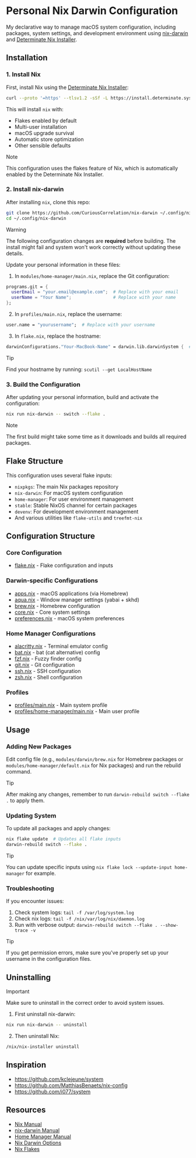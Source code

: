 # Personal Nix Darwin Configuration
My declarative way to manage  macOS system configuration, including packages, system settings, and development environment using [nix-darwin](https://github.com/LnL7/nix-darwin) and [Determinate Nix Installer](https://github.com/DeterminateSystems/nix-installer).

## Installation

### 1. Install Nix
First, install Nix using the [Determinate Nix Installer](https://github.com/DeterminateSystems/nix-installer):
```bash
curl --proto '=https' --tlsv1.2 -sSf -L https://install.determinate.systems/nix | sh -s -- install
```
This will install `nix` with:
- Flakes enabled by default
- Multi-user installation
- macOS upgrade survival
- Automatic store optimization
- Other sensible defaults

> [!NOTE]
> This configuration uses the flakes feature of Nix, which is automatically enabled by the Determinate Nix Installer.

### 2. Install nix-darwin
After installing `nix`, clone this repo:
```bash
git clone https://github.com/CuriousCorrelation/nix-darwin ~/.config/nix-darwin
cd ~/.config/nix-darwin
```

> [!WARNING]
> The following configuration changes are **required** before building. The install might fail and system won't work correctly without updating these details.

Update your personal information in these files:
1. In `modules/home-manager/main.nix`, replace the Git configuration:
```nix
programs.git = {
  userEmail = "your.email@example.com";  # Replace with your email
  userName = "Your Name";                # Replace with your name
};
```

2. In `profiles/main.nix`, replace the username:
```nix
user.name = "yourusername";  # Replace with your username
```

3. In `flake.nix`, replace the hostname:
```nix
darwinConfigurations."Your-MacBook-Name" = darwin.lib.darwinSystem {  # Replace with your hostname
```

> [!TIP]
> Find your hostname by running: `scutil --get LocalHostName`

### 3. Build the Configuration
After updating your personal information, build and activate the configuration:
```bash
nix run nix-darwin -- switch --flake .
```

> [!NOTE]
> The first build might take some time as it downloads and builds all required packages.

## Flake Structure
This configuration uses several flake inputs:
- `nixpkgs`: The main Nix packages repository
- `nix-darwin`: For macOS system configuration
- `home-manager`: For user environment management
- `stable`: Stable NixOS channel for certain packages
- `devenv`: For development environment management
- And various utilities like `flake-utils` and `treefmt-nix`

## Configuration Structure

### Core Configuration
* [flake.nix](https://github.com/CuriousCorrelation/nix-darwin/blob/main/flake.nix) - Flake configuration and inputs

### Darwin-specific Configurations
* [apps.nix](https://github.com/CuriousCorrelation/nix-darwin/blob/main/modules/darwin/apps.nix) - macOS applications (via Homebrew)
* [aqua.nix](https://github.com/CuriousCorrelation/nix-darwin/blob/main/modules/darwin/aqua.nix) - Window manager settings (yabai + skhd)
* [brew.nix](https://github.com/CuriousCorrelation/nix-darwin/blob/main/modules/darwin/brew.nix) - Homebrew configuration
* [core.nix](https://github.com/CuriousCorrelation/nix-darwin/blob/main/modules/darwin/core.nix) - Core system settings
* [preferences.nix](https://github.com/CuriousCorrelation/nix-darwin/blob/main/modules/darwin/preferences.nix) - macOS system preferences

### Home Manager Configurations
* [alacritty.nix](https://github.com/CuriousCorrelation/nix-darwin/blob/main/modules/home-manager/alacritty.nix) - Terminal emulator config
* [bat.nix](https://github.com/CuriousCorrelation/nix-darwin/blob/main/modules/home-manager/bat.nix) - bat (cat alternative) config
* [fzf.nix](https://github.com/CuriousCorrelation/nix-darwin/blob/main/modules/home-manager/fzf.nix) - Fuzzy finder config
* [git.nix](https://github.com/CuriousCorrelation/nix-darwin/blob/main/modules/home-manager/git.nix) - Git configuration
* [ssh.nix](https://github.com/CuriousCorrelation/nix-darwin/blob/main/modules/home-manager/ssh.nix) - SSH configuration
* [zsh.nix](https://github.com/CuriousCorrelation/nix-darwin/blob/main/modules/home-manager/zsh.nix) - Shell configuration

### Profiles
* [profiles/main.nix](https://github.com/CuriousCorrelation/nix-darwin/blob/main/profiles/main.nix) - Main system profile
* [profiles/home-manager/main.nix](https://github.com/CuriousCorrelation/nix-darwin/blob/main/profiles/home-manager/main.nix) - Main user profile

## Usage

### Adding New Packages
Edit config file (e.g., `modules/darwin/brew.nix` for Homebrew packages or `modules/home-manager/default.nix` for Nix packages) and run the rebuild command.

> [!TIP]
> After making any changes, remember to run `darwin-rebuild switch --flake .` to apply them.

### Updating System
To update all packages and apply changes:
```bash
nix flake update  # Updates all flake inputs
darwin-rebuild switch --flake .
```

> [!TIP]
> You can update specific inputs using `nix flake lock --update-input home-manager` for example.

### Troubleshooting
If you encounter issues:
1. Check system logs: `tail -f /var/log/system.log`
2. Check nix logs: `tail -f /nix/var/log/nix/daemon.log`
3. Run with verbose output: `darwin-rebuild switch --flake . --show-trace -v`

> [!TIP]
> If you get permission errors, make sure you've properly set up your username in the configuration files.

## Uninstalling

> [!IMPORTANT]
> Make sure to uninstall in the correct order to avoid system issues.

1. First uninstall nix-darwin:
```bash
nix run nix-darwin -- uninstall
```

2. Then uninstall Nix:
```bash
/nix/nix-installer uninstall
```

## Inspiration
- https://github.com/kclejeune/system
- https://github.com/MatthiasBenaets/nix-config
- https://github.com/i077/system


## Resources
- [Nix Manual](https://nixos.org/manual/nix/stable/)
- [nix-darwin Manual](https://daiderd.com/nix-darwin/manual/index.html)
- [Home Manager Manual](https://nix-community.github.io/home-manager/)
- [Nix Darwin Options](https://mynixos.com/nix-darwin/options)
- [Nix Flakes](https://nixos.wiki/wiki/Flakes)
